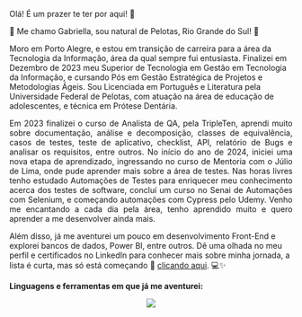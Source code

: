 
Olá! É um prazer te ter por aqui! 🙂
 
👋 Me chamo Gabriella, sou natural de Pelotas, Rio Grande do Sul! 🧉

Moro em Porto Alegre, e estou em transição de carreira para a área da Tecnologia da Informação, área da qual sempre fui entusiasta. Finalizei em Dezembro de 2023 meu Superior de Tecnologia em Gestão em Tecnologia da Informação, e cursando Pós em Gestão Estratégica de Projetos e Metodologias Ágeis. Sou Licenciada em Português e Literatura pela Universidade Federal de Pelotas, com atuação na área de educação de adolescentes, e técnica em Prótese Dentária.

<p align="justify">
Em 2023 finalizei o curso de Analista de QA, pela TripleTen, aprendi muito sobre documentação, análise e decomposição, classes de equivalência, casos de testes, teste de aplicativo, checklist, API, relatório de Bugs e analisar os requisitos, entre outros. 
No início do ano de 2024, iniciei uma nova etapa de aprendizado, ingressando no curso de Mentoria com o Júlio de Lima, onde pude aprender mais sobre a área de testes. Nas horas livres tenho estudado Automações de Testes para enriquecer meu conhecimento acerca dos testes de software, concluí um curso no Senai de Automações com Selenium, e começando automações com Cypress pelo Udemy. Venho me encantando a cada dia pela área, tenho aprendido muito e quero aprender a me desenvolver ainda mais.
</p>

Além disso, já me aventurei um pouco em desenvolvimento Front-End e explorei bancos de dados, Power BI, entre outros. 
Dê uma olhada no meu perfil e certificados no LinkedIn para conhecer mais sobre minha jornada, a lista é curta, mas só está começando 💪  [clicando aqui](https://www.linkedin.com/in/gabriellabraz/). 💻✨

<b>Linguagens e ferramentas em que já me aventurei:</b>
<p align="center">
  <a href="https://skillicons.dev">
    <img src="https://skillicons.dev/icons?i=cpp,css,figma,html,mysql,postman,discord,linkedin,instagram" />
  </a>
</p>
